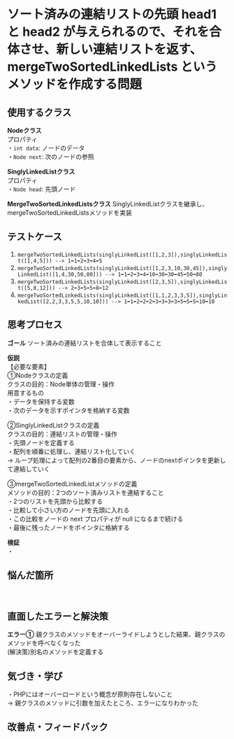 # ソート済みの連結リストの先頭 head1 と head2 が与えられるので、それを合体させ、新しい連結リストを返す、mergeTwoSortedLinkedLists というメソッドを作成する問題


## 使用するクラス
**Nodeクラス**<br>
プロパティ<br>
・`int data`: ノードのデータ<br>
・`Node next`: 次のノードの参照<br>

**SinglyLinkedListクラス**<br>
プロパティ<br>
・`Node head`: 先頭ノード<br>

**MergeTwoSortedLinkedListsクラス**
SinglyLinkedListクラスを継承し、mergeTwoSortedLinkedListsメソッドを実装<br>


## テストケース
1. `mergeTwoSortedLinkedLists(singlyLinkedList([1,2,3]),singlyLinkedList([1,4,5])) --> 1➡1➡2➡3➡4➡5`<br>
2. `mergeTwoSortedLinkedLists(singlyLinkedList([1,2,3,10,30,45]),singlyLinkedList([1,4,30,50,80])) --> 1➡1➡2➡3➡4➡10➡30➡30➡45➡50➡80`<br>
3. `mergeTwoSortedLinkedLists(singlyLinkedList([2,3,5]),singlyLinkedList([5,8,12])) --> 2➡3➡5➡5➡8➡12`<br>
4. `mergeTwoSortedLinkedLists(singlyLinkedList([1,1,2,3,3,5]),singlyLinkedList([2,2,3,3,5,5,10,10])) --> 1➡1➡2➡2➡2➡3➡3➡3➡3➡5➡5➡5➡10➡10`<br>


## 思考プロセス
**ゴール**
ソート済みの連結リストを合体して表示すること<br>

**仮説**<br>
【必要な要素】<br>
①Nodeクラスの定義<br>
クラスの目的：Node単体の管理・操作<br>
用意するもの<br>
・データを保持する変数<br>
・次のデータを示すポインタを格納する変数<br>

②SinglyLinkedListクラスの定義<br>
クラスの目的：連結リストの管理・操作<br>
・先頭ノードを定義する<br>
・配列を順番に処理し、連結リスト化していく<br>
→ ループ処理によって配列の2番目の要素から、ノードのnextポインタを更新して連結していく<br>

③mergeTwoSortedLinkedListメソッドの定義<br>
メソッドの目的：2つのソート済みリストを連結すること<br>
・2つのリストを先頭から比較する<br>
・比較して小さい方のノードを先頭に入れる<br>
・この比較をノードの next プロパティが null になるまで続ける<br>
・最後に残ったノードをポインタに格納する<br>

**検証**<br>
・<br>


## 悩んだ箇所
<br>


## 直面したエラーと解決策
**エラー①**
親クラスのメソッドをオーバーライドしようとした結果、親クラスのメソッドを呼べなくなった<br>
(解決策)別名のメソッドを定義する


## 気づき・学び
・PHPにはオーバーロードという概念が原則存在しないこと<br>
→ 親クラスのメソッドに引数を加えたところ、エラーになりわかった<br>


## 改善点・フィードバック
<br>
